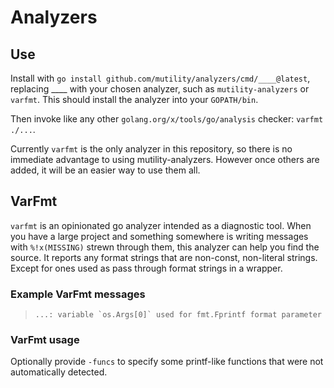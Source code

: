 # Analyzers

## Use

Install with `go install github.com/mutility/analyzers/cmd/____@latest`,
replacing ____ with your chosen analyzer, such as `mutility-analyzers` or
`varfmt`. This should install the analyzer into your `GOPATH/bin`.

Then invoke like any other `golang.org/x/tools/go/analysis` checker:
`varfmt ./...`.

Currently `varfmt` is the only analyzer in this repository, so there is no
immediate advantage to using mutility-analyzers. However once others are added,
it will be an easier way to use them all.

## VarFmt

`varfmt` is an opinionated go analyzer intended as a diagnostic tool. When you
have a large project and something somewhere is writing messages with
`%!x(MISSING)` strewn through them, this analyzer can help you find the source.
It reports any format strings that are non-const, non-literal strings. Except
for ones used as pass through format strings in a wrapper.

### Example VarFmt messages

> ```errors
> ...: variable `os.Args[0]` used for fmt.Fprintf format parameter
> ```

### VarFmt usage

Optionally provide `-funcs` to specify some printf-like functions that were not
automatically detected.
